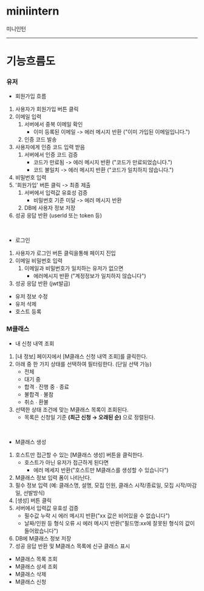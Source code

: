 # miniintern

미니인턴

---

# 기능흐름도

### 유저

- 회원가입 흐름

1. 사용자가 회원가입 버튼 클릭
1. 이메일 입력
   1. 서버에서 중복 이메일 확인
      - 이미 등록된 이메일 -> 에러 메시지 반환 ("이미 가입된 이메일입니다.")
   1. 인증 코드 발송
1. 사용자에게 인증 코드 입력 받음
   1. 서버에서 인증 코드 검증
      - 코드가 만료됨 -> 에러 메시지 반환 ("코드가 만료되었습니다.")
      - 코드 불일치 -> 에러 메시지 반환 ("코드가 일치하지 않습니다.")
1. 비밀번호 입력
1. '회원가입' 버튼 클릭 -> 최종 제출
   1. 서버에서 입력값 유효성 검증
      - 비밀번호 기준 미달 -> 에러 메시지 반환
   1. DB에 사용자 정보 저장
1. 성공 응답 반환 (userId 또는 token 등)

<br/>

- 로그인

1. 사용자가 로그인 버튼 클릭을통해 페이지 진입
1. 이메일 비밀번호 입력
   1. 이메일과 비밀번호가 일치하는 유저가 없으면
      - 에러메시지 반환 ("계정정보가 일치하지 않습니다")
1. 성공 응답 반환 (jwt발급)

- 유저 정보 수정
- 유저 삭제
- 호스트 등록

### M클래스

- 내 신청 내역 조회

1. [내 정보] 페이지에서 [M클래스 신청 내역 조회]를 클릭한다.
1. 아래 중 한 가지 상태를 선택하여 필터링한다. (단일 선택 가능)
   - 전체
   - 대기 중
   - 합격 ∙ 진행 중 ∙ 종료
   - 불합격 ∙ 불참
   - 취소 ∙ 환불
1. 선택한 상태 조건에 맞는 M클래스 목록이 조회된다.
   - 목록은 신청일 기준 **(최근 신청 → 오래된 순)** 으로 정렬된다.

<br/>

- M클래스 생성

1. 호스트만 접근할 수 있는 [M클래스 생성] 버튼을 클릭한다.
   - 호스트가 아닌 유저가 접근하게 된다면
     - 에러 메세지 반환("호스트만 M클래스를 생성할 수 있습니다")
1. M클래스 정보 입력 폼이 나타난다.
1. 필수 정보 입력 (예: 클래스명, 설명, 모집 인원, 클래스 시작/종료일, 모집 시작/마감일, 선발방식)
1. [생성] 버튼 클릭
1. 서버에서 입력값 유효성 검증
   - 필수값 누락 시 에러 메시지 반환("xx 값은 비어있을 수 없습니다")
   - 날짜/인원 등 형식 오류 시 에러 메시지 반환("필드명:xx에 잘못된 형식의 값이 들어왔습니다")
1. DB에 M클래스 정보 저장
1. 성공 응답 반환 및 M클래스 목록에 신규 클래스 표시

- M클래스 목록 조회
- M클래스 상세 조회
- M클래스 삭제
- M클래스 신청
